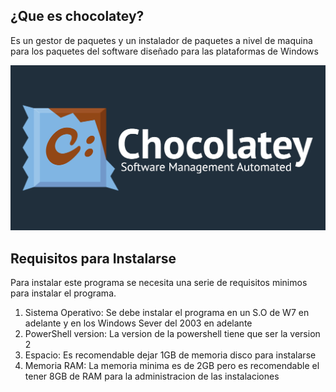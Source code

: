 ## ¿Que es chocolatey?
Es un gestor de paquetes y un instalador de paquetes a nivel
de maquina para los paquetes del software diseñado para las 
plataformas de Windows 

![Local](https://github.com/luradur094/Chocolatey/blob/main/imagenes/Chocolatey.png)

## Requisitos para Instalarse
Para instalar este programa se necesita una serie de requisitos minimos para instalar el programa.
1. Sistema Operativo: Se debe instalar el programa en un S.O de W7 en adelante y en los Windows Sever del 2003 en adelante 
2. PowerShell version: La version de la powershell tiene que ser la version 2
3. Espacio: Es recomendable dejar 1GB de memoria disco para instalarse
4. Memoria RAM: La memoria minima es de 2GB pero es recomendable el tener 8GB de RAM para la administracion de las instalaciones 
 
